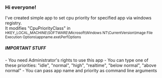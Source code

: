 <h3>Hi everyone!</h3>
I've created simple app to set cpu priority for specified app via windows registry.
<br>
It modifies "CpuPriorityClass" in <small>HKEY_LOCAL_MACHINE\SOFTWARE\Microsoft\Windows NT\CurrentVersion\Image File Execution Options\appname.exe\PerfOptions</small>

<h5>IMPORTANT STUFF</h5>
- You need Administrator's rights to use this app
- You can type one of these priorities: "idle", "normal", "high", "realtime", "below normal", "above normal"
- You can pass app name and priority as command line arguments